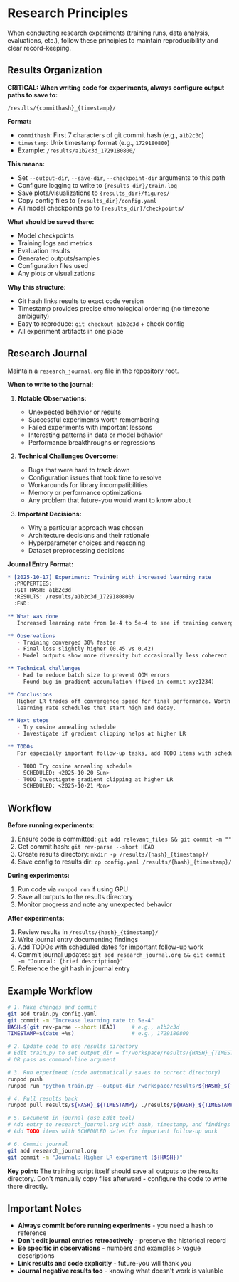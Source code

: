 # Research Principles

When conducting research experiments (training runs, data analysis, evaluations, etc.), follow these principles to maintain reproducibility and clear record-keeping.

## Results Organization

**CRITICAL: When writing code for experiments, always configure output paths to save to:**
```
/results/{commithash}_{timestamp}/
```

**Format:**
- `commithash`: First 7 characters of git commit hash (e.g., `a1b2c3d`)
- `timestamp`: Unix timestamp format (e.g., `1729180800`)
- Example: `/results/a1b2c3d_1729180800/`

**This means:**
- Set `--output-dir`, `--save-dir`, `--checkpoint-dir` arguments to this path
- Configure logging to write to `{results_dir}/train.log`
- Save plots/visualizations to `{results_dir}/figures/`
- Copy config files to `{results_dir}/config.yaml`
- All model checkpoints go to `{results_dir}/checkpoints/`

**What should be saved there:**
- Model checkpoints
- Training logs and metrics
- Evaluation results
- Generated outputs/samples
- Configuration files used
- Any plots or visualizations

**Why this structure:**
- Git hash links results to exact code version
- Timestamp provides precise chronological ordering (no timezone ambiguity)
- Easy to reproduce: `git checkout a1b2c3d` + check config
- All experiment artifacts in one place

## Research Journal

Maintain a `research_journal.org`  file in the repository root.

**When to write to the journal:**

1. **Notable Observations:**
   - Unexpected behavior or results
   - Successful experiments worth remembering
   - Failed experiments with important lessons
   - Interesting patterns in data or model behavior
   - Performance breakthroughs or regressions

2. **Technical Challenges Overcome:**
   - Bugs that were hard to track down
   - Configuration issues that took time to resolve
   - Workarounds for library incompatibilities
   - Memory or performance optimizations
   - Any problem that future-you would want to know about

3. **Important Decisions:**
   - Why a particular approach was chosen
   - Architecture decisions and their rationale
   - Hyperparameter choices and reasoning
   - Dataset preprocessing decisions

**Journal Entry Format:**
```org
* [2025-10-17] Experiment: Training with increased learning rate
  :PROPERTIES:
  :GIT_HASH: a1b2c3d
  :RESULTS: /results/a1b2c3d_1729180800/
  :END:

** What was done
   Increased learning rate from 1e-4 to 5e-4 to see if training converges faster.

** Observations
   - Training converged 30% faster
   - Final loss slightly higher (0.45 vs 0.42)
   - Model outputs show more diversity but occasionally less coherent

** Technical challenges
   - Had to reduce batch size to prevent OOM errors
   - Found bug in gradient accumulation (fixed in commit xyz1234)

** Conclusions
   Higher LR trades off convergence speed for final performance. Worth exploring
   learning rate schedules that start high and decay.

** Next steps
   - Try cosine annealing schedule
   - Investigate if gradient clipping helps at higher LR

** TODOs
   For especially important follow-up tasks, add TODO items with scheduled dates:

   - TODO Try cosine annealing schedule
     SCHEDULED: <2025-10-20 Sun>
   - TODO Investigate gradient clipping at higher LR
     SCHEDULED: <2025-10-21 Mon>
```

## Workflow

**Before running experiments:**
1. Ensure code is committed: `git add relevant_files && git commit -m ""`
2. Get commit hash: `git rev-parse --short HEAD`
3. Create results directory: `mkdir -p /results/{hash}_{timestamp}/`
4. Save config to results dir: `cp config.yaml /results/{hash}_{timestamp}/`

**During experiments:**
1. Run code via `runpod run` if using GPU
2. Save all outputs to the results directory
3. Monitor progress and note any unexpected behavior

**After experiments:**
1. Review results in `/results/{hash}_{timestamp}/`
2. Write journal entry documenting findings
3. Add TODOs with scheduled dates for important follow-up work
4. Commit journal updates: `git add research_journal.org && git commit -m "Journal: {brief description}"`
5. Reference the git hash in journal entry

## Example Workflow

```bash
# 1. Make changes and commit
git add train.py config.yaml
git commit -m "Increase learning rate to 5e-4"
HASH=$(git rev-parse --short HEAD)     # e.g., a1b2c3d
TIMESTAMP=$(date +%s)                  # e.g., 1729180800

# 2. Update code to use results directory
# Edit train.py to set output_dir = f"/workspace/results/{HASH}_{TIMESTAMP}"
# OR pass as command-line argument

# 3. Run experiment (code automatically saves to correct directory)
runpod push
runpod run "python train.py --output-dir /workspace/results/${HASH}_${TIMESTAMP}"

# 4. Pull results back
runpod pull results/${HASH}_${TIMESTAMP}/ ./results/${HASH}_${TIMESTAMP}/

# 5. Document in journal (use Edit tool)
# Add entry to research_journal.org with hash, timestamp, and findings
# Add TODO items with SCHEDULED dates for important follow-up work

# 6. Commit journal
git add research_journal.org
git commit -m "Journal: Higher LR experiment (${HASH})"
```

**Key point:** The training script itself should save all outputs to the results directory.
Don't manually copy files afterward - configure the code to write there directly.

## Important Notes

- **Always commit before running experiments** - you need a hash to reference
- **Don't edit journal entries retroactively** - preserve the historical record
- **Be specific in observations** - numbers and examples > vague descriptions
- **Link results and code explicitly** - future-you will thank you
- **Journal negative results too** - knowing what doesn't work is valuable
